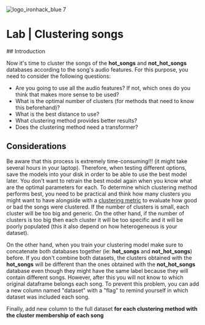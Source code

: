 ![logo_ironhack_blue 7](https://user-images.githubusercontent.com/23629340/40541063-a07a0a8a-601a-11e8-91b5-2f13e4e6b441.png)

# Lab | Clustering songs

## Introduction

Now it's time to cluster the songs of the **hot_songs** and **not_hot_songs** databases according to the song's audio features. For this purpose, you need to consider the following questions:

* Are you going to use all the audio features? If not, which ones do you think that makes more sense to be used?
* What is the optimal number of clusters (for methods that need to know this beforehand)?
* What is the best distance to use?
* What clustering method provides better results?
* Does the clustering method need a transformer?

## Considerations

Be aware that this process is extremely time-consuming!!! (it might take several hours in your laptop). Therefore, when testing different options, save the models into your disk in order to be able to use the best model later.  You don't want to retrain the best model again when you know what are the optimal parameters for each.
To determine which clustering method performs best, you need to be practical and think how many clusters you might want to have alongside with a [clustering metric](https://analyticsindiamag.com/a-tutorial-on-various-clustering-evaluation-metrics/) to evaluate how good or bad the songs were clustered.
If the number of clusters is small, each cluster will be too big and generic. On the other hand, if the number of clusters is too big then each cluster it will be too specific and it will be poorly populated (this it also depend on how heterogeneous is your dataset).

On the other hand, when you train your clustering model make sure to concatenate both databases together (ie: **hot_songs** and **not_hot_songs**) before. 
If you don't combine both datasets, the clusters obtained with the **hot_songs** will be different than the ones obtained with the **not_hot_songs**
database even though they might have the same label because they will contain different songs. However, after this you will not know to which original
dataframe belongs each song. To prevent this problem, you can add a new column named "dataset" with a "flag" to remind yourself in which dataset was included
each song. 

Finally, add new column to the full dataset **for each clustering method with the cluster membership of each song** 
